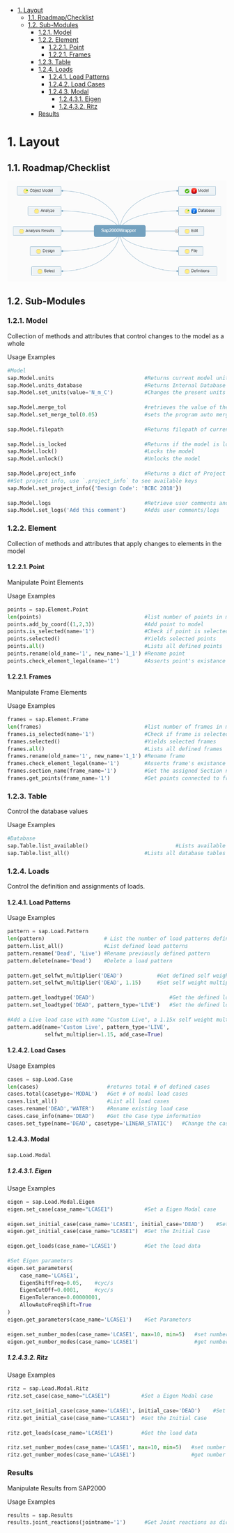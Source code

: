 - [1. Layout](#1-layout)
  - [1.1. Roadmap/Checklist](#11-roadmapchecklist)
  - [1.2. Sub-Modules](#12-sub-modules)
    - [1.2.1. Model](#121-model)
    - [1.2.2. Element](#122-element)
      - [1.2.2.1. Point](#1221-point)
      - [1.2.2.1. Frames](#1221-frames)
    - [1.2.3. Table](#123-table)
    - [1.2.4. Loads](#124-loads)
      - [1.2.4.1. Load Patterns](#1241-load-patterns)
      - [1.2.4.2. Load Cases](#1242-load-cases)
      - [1.2.4.3. Modal](#1243-modal)
        - [1.2.4.3.1. Eigen](#12431-eigen)
        - [1.2.4.3.2. Ritz](#12432-ritz)
    - [Results](#results)

# 1. Layout

## 1.1. Roadmap/Checklist

![MindMap](assets/mindmap.png)

## 1.2. Sub-Modules

### 1.2.1. Model

Collection of methods and attributes that control changes to the model as a whole

Usage Examples

```python
#Model
sap.Model.units                             #Returns current model units
sap.Model.units_database                    #Returns Internal Database units
sap.Model.set_units(value='N_m_C')          #Changes the present units of model

sap.Model.merge_tol                         #retrieves the value of the program auto merge tolerance
sap.Model.set_merge_tol(0.05)               #sets the program auto merge tolerance

sap.Model.filepath                          #Returns filepath of current file

sap.Model.is_locked                         #Returns if the model is locked
sap.Model.lock()                            #Locks the model
sap.Model.unlock()                          #Unlocks the model

sap.Model.project_info                      #Returns a dict of Project Info
##Set project info, use `.project_info` to see available keys
sap.Model.set_project_info({'Design Code': 'BCBC 2018'})

sap.Model.logs                              #Retrieve user comments and logs
sap.Model.set_logs('Add this comment')      #Adds user comments/logs
```

### 1.2.2. Element

Collection of methods and attributes that apply changes to elements in the model

#### 1.2.2.1. Point

Manipulate Point Elements

Usage Examples

```python
points = sap.Element.Point
len(points)                                 #list number of points in model
points.add_by_coord((1,2,3))                #Add point to model
points.is_selected(name='1')                #Check if point is selected
points.selected()                           #Yields selected points
points.all()                                #Lists all defined points
points.rename(old_name='1', new_name='1_1') #Rename point
points.check_element_legal(name='1')        #Asserts point's existance
```

#### 1.2.2.1. Frames

Manipulate Frame Elements

Usage Examples

```python
frames = sap.Element.Frame
len(frames)                                 #list number of frames in model
frames.is_selected(name='1')                #Check if frame is selected
frames.selected()                           #Yields selected frames
frames.all()                                #Lists all defined frames
frames.rename(old_name='1', new_name='1_1') #Rename frame
frames.check_element_legal(name='1')        #Asserts frame's existance
frames.section_name(frame_name='1')         #Get the assigned Section name
frames.get_points(frame_name='1')           #Get points connected to frame
```

### 1.2.3. Table

Control the database values

Usage Examples

```python
#Database
sap.Table.list_available()                            #Lists available database tables
sap.Table.list_all()                        #Lists all database tables
```

### 1.2.4. Loads

Control the definition and assignments of loads.

#### 1.2.4.1. Load Patterns

Usage Examples

```python
pattern = sap.Load.Pattern
len(pattern)                   # List the number of load patterns defined
pattern.list_all()             #List defined load patterns
pattern.rename('Dead', 'Live') #Rename previously defined pattern
pattern.delete(name='Dead')    #Delete a load pattern

pattern.get_selfwt_multiplier('DEAD')           #Get defined self weight multiplier
pattern.set_selfwt_multiplier('DEAD', 1.15)     #Set self weight multiplier

pattern.get_loadtype('DEAD')                        #Get the defined load type
pattern.set_loadtype('DEAD', pattern_type='LIVE')   #Set the defined load type

#Add a Live load case with name "Custom Live", a 1.15x self weight multiplier and also generate an accompanying load case
pattern.add(name='Custom Live', pattern_type='LIVE', 
            selfwt_multiplier=1.15, add_case=True)
```

#### 1.2.4.2. Load Cases

Usage Examples

```python
cases = sap.Load.Case
len(cases)                      #returns total # of defined cases
cases.total(casetype='MODAL')   #Get # of modal load cases
cases.list_all()                #List all load cases
cases.rename('DEAD','WATER')    #Rename existing load case
cases.case_info(name='DEAD')    #Get the Case type information
cases.set_type(name='DEAD', casetype='LINEAR_STATIC')   #Change the case type of existing load case
```

#### 1.2.4.3. Modal

`sap.Load.Modal`

##### 1.2.4.3.1. Eigen

Usage Examples

```python
eigen = sap.Load.Modal.Eigen
eigen.set_case(case_name="LCASE1")          #Set a Eigen Modal case

eigen.set_initial_case(case_name='LCASE1', initial_case='DEAD')    #Set initial stiffness case
eigen.get_initial_case(case_name="LCASE1")  #Get the Initial Case

eigen.get_loads(case_name='LCASE1')         #Get the load data

#Set Eigen parameters
eigen.set_parameters(
    case_name='LCASE1',
    EigenShiftFreq=0.05,    #cyc/s
    EigenCutOff=0.0001,     #cyc/s
    EigenTolerance=0.00000001,
    AllowAutoFreqShift=True
)
eigen.get_parameters(case_name='LCASE1')    #Get Parameters

eigen.set_number_modes(case_name='LCASE1', max=10, min=5)   #set number of modes
eigen.get_number_modes(case_name='LCASE1')                  #get number of modes
```

##### 1.2.4.3.2. Ritz

Usage Examples

```python
ritz = sap.Load.Modal.Ritz
ritz.set_case(case_name="LCASE1")          #Set a Eigen Modal case

ritz.set_initial_case(case_name='LCASE1', initial_case='DEAD')    #Set initial stiffness case
ritz.get_initial_case(case_name="LCASE1")  #Get the Initial Case

ritz.get_loads(case_name='LCASE1')         #Get the load data

ritz.set_number_modes(case_name='LCASE1', max=10, min=5)   #set number of modes
ritz.get_number_modes(case_name='LCASE1')                  #get number of modes
```

### Results

Manipulate Results from SAP2000

Usage Examples

```python
results = sap.Results
results.joint_reactions(jointname='1')      #Get Joint reactions as dict
```